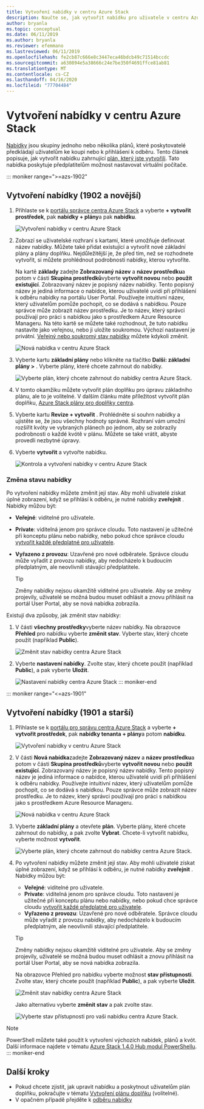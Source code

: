 ```yaml
---
title: Vytvoření nabídky v centru Azure Stack
description: Naučte se, jak vytvořit nabídku pro uživatele v centru Azure Stack.
author: bryanla
ms.topic: conceptual
ms.date: 06/11/2019
ms.author: bryanla
ms.reviewer: efemmano
ms.lastreviewed: 06/11/2019
ms.openlocfilehash: fe2cb87c666e8c3447eca46bdcb49c71514bccdc
ms.sourcegitcommit: a630894e5a38666c24e7be350f4691ffce81ab81
ms.translationtype: MT
ms.contentlocale: cs-CZ
ms.lasthandoff: 04/16/2020
ms.locfileid: "77704484"
---
```

# <a name="create-an-offer-in-azure-stack-hub"></a>Vytvoření nabídky v centru Azure Stack

[Nabídky](azure-stack-overview.md) jsou skupiny jednoho nebo několika plánů, které poskytovatelé předkládají uživatelům ke koupi nebo k přihlášení k odběru. Tento článek popisuje, jak vytvořit nabídku zahrnující [plán, který jste vytvořili](azure-stack-create-plan.md). Tato nabídka poskytuje předplatitelům možnost nastavovat virtuální počítače.

::: moniker range=">=azs-1902"
## <a name="create-an-offer-1902-and-later"></a>Vytvoření nabídky (1902 a novější)

1. Přihlaste se k [portálu správce centra Azure Stack](https://adminportal.local.azurestack.external) a vyberte **+ vytvořit prostředek**, pak **nabídky + plány**a pak **nabídku**.

   ![Vytvoření nabídky v centru Azure Stack](media/azure-stack-create-offer/offers.png)

2. Zobrazí se uživatelské rozhraní s kartami, které umožňuje definovat název nabídky. Můžete také přidat existující a vytvořit nové základní plány a plány doplňku. Nejdůležitější je, že před tím, než se rozhodnete vytvořit, si můžete prohlédnout podrobnosti nabídky, kterou vytvoříte.

   Na kartě **základy** zadejte **Zobrazovaný název** a **název prostředku**a potom v části **Skupina prostředků**vyberte **vytvořit novou** nebo **použít existující**. Zobrazovaný název je popisný název nabídky. Tento popisný název je jediná informace o nabídce, kterou uživatelé uvidí při přihlášení k odběru nabídky na portálu User Portal. Používejte intuitivní název, který uživatelům pomůže pochopit, co se dodává s nabídkou. Pouze správce může zobrazit název prostředku. Je to název, který správci používají pro práci s nabídkou jako s prostředkem Azure Resource Manageru. Na této kartě se můžete také rozhodnout, že tuto nabídku nastavíte jako veřejnou, nebo ji uložíte soukromou. Výchozí nastavení je privátní. [Veřejný nebo soukromý stav nabídky](#change-the-state-of-an-offer) můžete kdykoli změnit.

   ![Nová nabídka v centru Azure Stack](media/azure-stack-create-offer/new-offer.png)
  
3. Vyberte kartu **základní plány** nebo klikněte na tlačítko **Další: základní plány >** . Vyberte plány, které chcete zahrnout do nabídky.

   ![Vyberte plán, který chcete zahrnout do nabídky centra Azure Stack.](media/azure-stack-create-offer/select-plan.png)

4. V tomto okamžiku můžete vytvořit plán doplňku pro úpravu základního plánu, ale to je volitelné. V dalším článku máte příležitost vytvořit plán doplňku, [Azure Stack plány pro doplňky centra](create-add-on-plan.md).

5. Vyberte kartu **Revize + vytvořit** . Prohlédněte si souhrn nabídky a ujistěte se, že jsou všechny hodnoty správné. Rozhraní vám umožní rozšířit kvóty ve vybraných plánech po jednom, aby se zobrazily podrobnosti o každé kvótě v plánu. Můžete se také vrátit, abyste provedli nezbytné úpravy.

6. Vyberte **vytvořit** a vytvořte nabídku.

   ![Kontrola a vytvoření nabídky v centru Azure Stack](media/azure-stack-create-offer/review-offer.png)

### <a name="change-the-state-of-an-offer"></a>Změna stavu nabídky

Po vytvoření nabídky můžete změnit její stav. Aby mohli uživatelé získat úplné zobrazení, když se přihlásí k odběru, je nutné nabídky **zveřejnit** . Nabídky můžou být:

- **Veřejné**: viditelné pro uživatele.
- **Private**: viditelná jenom pro správce cloudu. Toto nastavení je užitečné při konceptu plánu nebo nabídky, nebo pokud chce správce cloudu [vytvořit každé předplatné pro uživatele](azure-stack-subscribe-plan-provision-vm.md#create-a-subscription-as-a-cloud-operator).
- **Vyřazeno z provozu**: Uzavřené pro nové odběratele. Správce cloudu může vyřadit z provozu nabídky, aby nedocházelo k budoucím předplatným, ale neovlivnili stávající předplatitele.

  > [!TIP]  
  > Změny nabídky nejsou okamžitě viditelné pro uživatele. Aby se změny projevily, uživatelé se možná budou muset odhlásit a znovu přihlásit na portál User Portal, aby se nová nabídka zobrazila.

Existují dva způsoby, jak změnit stav nabídky:

1. V části **všechny prostředky**vyberte název nabídky. Na obrazovce **Přehled** pro nabídku vyberte **změnit stav**. Vyberte stav, který chcete použít (například **Public**).

   ![Změnit stav nabídky centra Azure Stack](media/azure-stack-create-offer/change-state.png)

2. Vyberte **nastavení nabídky**. Zvolte stav, který chcete použít (například **Public**), a pak vyberte **Uložit**.

   ![Nastavení nabídky centra Azure Stack](media/azure-stack-create-offer/offer-settings.png)
::: moniker-end

::: moniker range="<=azs-1901"
## <a name="create-an-offer-1901-and-earlier"></a>Vytvoření nabídky (1901 a starší)

1. Přihlaste se k [portálu pro správu centra Azure Stack](https://adminportal.local.azurestack.external) a vyberte **+ vytvořit prostředek**, pak **nabídky tenanta + plány**a potom **nabídku**.

   ![Vytvoření nabídky v centru Azure Stack](media/azure-stack-create-offer/image01.png)
  
2. V části **Nová nabídka**zadejte **Zobrazovaný název** a **název prostředku**a potom v části **Skupina prostředků**vyberte **vytvořit novou** nebo **použít existující**. Zobrazovaný název je popisný název nabídky. Tento popisný název je jediná informace o nabídce, kterou uživatelé uvidí při přihlášení k odběru nabídky. Používejte intuitivní název, který uživatelům pomůže pochopit, co se dodává s nabídkou. Pouze správce může zobrazit název prostředku. Je to název, který správci používají pro práci s nabídkou jako s prostředkem Azure Resource Manageru.

   ![Nová nabídka v centru Azure Stack](media/azure-stack-create-offer/image01a.png)
  
3. Vyberte **základní plány** a otevřete **plán**. Vyberte plány, které chcete zahrnout do nabídky, a pak zvolte **Vybrat**. Chcete-li vytvořit nabídku, vyberte možnost **vytvořit**.

   ![Vyberte plán, který chcete zahrnout do nabídky centra Azure Stack.](media/azure-stack-create-offer/image02.png)
  
4. Po vytvoření nabídky můžete změnit její stav. Aby mohli uživatelé získat úplné zobrazení, když se přihlásí k odběru, je nutné nabídky **zveřejnit** . Nabídky můžou být:

   - **Veřejné**: viditelné pro uživatele.
   - **Private**: viditelná jenom pro správce cloudu. Toto nastavení je užitečné při konceptu plánu nebo nabídky, nebo pokud chce správce cloudu [vytvořit každé předplatné pro uživatele](azure-stack-subscribe-plan-provision-vm.md#create-a-subscription-as-a-cloud-operator).
   - **Vyřazeno z provozu**: Uzavřené pro nové odběratele. Správce cloudu může vyřadit z provozu nabídky, aby nedocházelo k budoucím předplatným, ale neovlivnili stávající předplatitele.

   > [!TIP]  
   > Změny nabídky nejsou okamžitě viditelné pro uživatele. Aby se změny projevily, uživatelé se možná budou muset odhlásit a znovu přihlásit na portál User Portal, aby se nová nabídka zobrazila.

   Na obrazovce Přehled pro nabídku vyberte možnost **stav přístupnosti**. Zvolte stav, který chcete použít (například **Public**), a pak vyberte **Uložit**.

     ![Změnit stav nabídky centra Azure Stack](media/azure-stack-create-offer/change-stage-1807.png)

     Jako alternativu vyberte **změnit stav** a pak zvolte stav.

    ![Vyberte stav přístupnosti pro vaši nabídku centra Azure Stack.](media/azure-stack-create-offer/change-stage-select-1807.png)

> [!NOTE]
> PowerShell můžete také použít k vytvoření výchozích nabídek, plánů a kvót. Další informace najdete v tématu [Azure Stack 1.4.0 Hub modul PowerShellu](/powershell/azure/azure-stack/overview?view=azurestackps-1.4.0).
::: moniker-end

## <a name="next-steps"></a>Další kroky

- Pokud chcete zjistit, jak upravit nabídku a poskytnout uživatelům plán doplňku, pokračujte v tématu [Vytvoření plánu doplňku](create-add-on-plan.md) (volitelné).
- V opačném případě přejděte k [odběru nabídky](azure-stack-subscribe-plan-provision-vm.md)